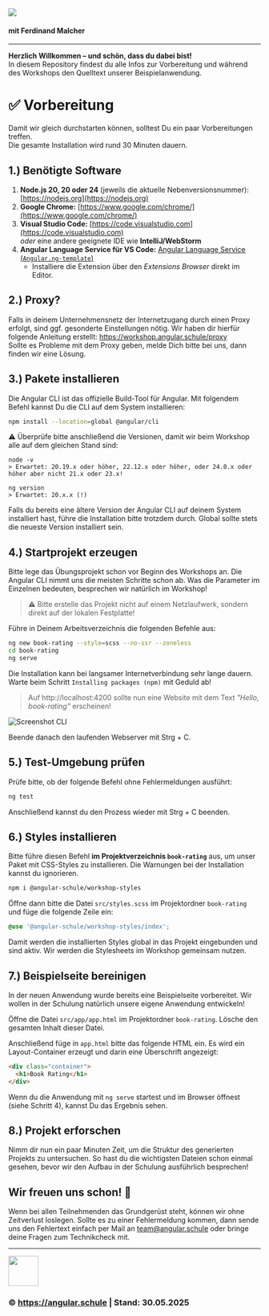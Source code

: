<img src="https://assets.angular.schule/header-intensivworkshop2.png">

#### **mit Ferdinand Malcher**

<hr>

**Herzlich Willkommen – und schön, dass du dabei bist!**  
In diesem Repository findest du alle Infos zur Vorbereitung und während des Workshops den Quelltext unserer Beispielanwendung.

<!--
# 🎮 NEU: RxJS Playground

Du kannst dir entweder  
* den Code als ZIP-Datei herunterladen: [rxjs-playground.zip](XXX)<br>**oder**<br>
* dieses Repository per Git herunterladen und in den Ordner `rxjs-playground` wechseln.

```bash
cd rxjs-playground
npm install
ng serve
```

Öffne den Browser unter der URL [http://localhost:**4300**](http://localhost:4300) (!), um die Anwendung zu sehen.
Die Übungen befinden sich im Ordner `rxjs-playground/src/app/exercises/`.
-->


# ✅ Vorbereitung

Damit wir gleich durchstarten können, solltest Du ein paar Vorbereitungen treffen.  
Die gesamte Installation wird rund 30 Minuten dauern. 

## 1.) Benötigte Software

1. **Node.js 20, 20 oder 24** (jeweils die aktuelle Nebenversionsnummer): [https://nodejs.org](https://nodejs.org)
2. **Google Chrome:** [https://www.google.com/chrome/](https://www.google.com/chrome/)
3. **Visual Studio Code:** [https://code.visualstudio.com](https://code.visualstudio.com)<br>
   _oder_ eine andere geeignete IDE wie **IntelliJ/WebStorm**
4. **Angular Language Service für VS Code:** [Angular Language Service (`Angular.ng-template`)](https://marketplace.visualstudio.com/items?itemName=Angular.ng-template)
    - Installiere die Extension über den *Extensions Browser* direkt im Editor.


## 2.) Proxy?

Falls in deinem Unternehmensnetz der Internetzugang durch einen Proxy erfolgt, sind ggf. gesonderte Einstellungen nötig.
Wir haben dir hierfür folgende Anleitung erstellt:
https://workshop.angular.schule/proxy  
Sollte es Probleme mit dem Proxy geben, melde Dich bitte bei uns, dann finden wir eine Lösung.


## 3.) Pakete installieren

Die Angular CLI ist das offizielle Build-Tool für Angular. Mit folgendem Befehl kannst Du die CLI auf dem System installieren:

```bash
npm install --location=global @angular/cli
```

⚠️ Überprüfe bitte anschließend die Versionen, damit wir beim Workshop alle auf dem gleichen Stand sind:

```
node -v
> Erwartet: 20.19.x oder höher, 22.12.x oder höher, oder 24.0.x oder höher aber nicht 21.x oder 23.x!

ng version
> Erwartet: 20.x.x (!)
```

Falls du bereits eine ältere Version der Angular CLI auf deinem System installiert hast, führe die Installation bitte trotzdem durch.
Global sollte stets die neueste Version installiert sein.


## 4.) Startprojekt erzeugen

Bitte lege das Übungsprojekt schon vor Beginn des Workshops an.
Die Angular CLI nimmt uns die meisten Schritte schon ab.
Was die Parameter im Einzelnen bedeuten, besprechen wir natürlich im Workshop!

> ⚠️ Bitte erstelle das Projekt nicht auf einem Netzlaufwerk, sondern direkt auf der lokalen Festplatte!

Führe in Deinem Arbeitsverzeichnis die folgenden Befehle aus:

```bash
ng new book-rating --style=scss --no-ssr --zoneless
cd book-rating
ng serve
```

Die Installation kann bei langsamer Internetverbindung sehr lange dauern.
Warte beim Schritt `Installing packages (npm)` mit Geduld ab!


> Auf http://localhost:4200 sollte nun eine Website mit dem Text *"Hello, book-rating"* erscheinen!

![Screenshot CLI](https://assets.angular.schule/chrome_cli_welcome_ng17.png)


Beende danach den laufenden Webserver mit Strg + C.


## 5.) Test-Umgebung prüfen

Prüfe bitte, ob der folgende Befehl ohne Fehlermeldungen ausführt:

```bash
ng test
```

Anschließend kannst du den Prozess wieder mit Strg + C beenden.



## 6.) Styles installieren

Bitte führe diesen Befehl **im Projektverzeichnis `book-rating`** aus, um unser Paket mit CSS-Styles zu installieren.
Die Warnungen bei der Installation kannst du ignorieren.

```bash
npm i @angular-schule/workshop-styles
```


Öffne dann bitte die Datei `src/styles.scss` im Projektordner `book-rating` und füge die folgende Zeile ein:

```css
@use '@angular-schule/workshop-styles/index';
```

Damit werden die installierten Styles global in das Projekt eingebunden und sind aktiv.
Wir werden die Stylesheets im Workshop gemeinsam nutzen.


## 7.) Beispielseite bereinigen

In der neuen Anwendung wurde bereits eine Beispielseite vorbereitet. Wir wollen in der Schulung natürlich unsere eigene Anwendung entwickeln!

Öffne die Datei `src/app/app.html` im Projektordner `book-rating`. Lösche den gesamten Inhalt dieser Datei.

Anschließend füge in `app.html` bitte das folgende HTML ein. Es wird ein Layout-Container erzeugt und darin eine Überschrift angezeigt:

```html
<div class="container">
  <h1>Book Rating</h1>
</div>
```

Wenn du die Anwendung mit `ng serve` startest und im Browser öffnest (siehe Schritt 4), kannst Du das Ergebnis sehen.


## 8.) Projekt erforschen

Nimm dir nun ein paar Minuten Zeit, um die Struktur des generierten Projekts zu untersuchen.
So hast du die wichtigsten Dateien schon einmal gesehen, bevor wir den Aufbau in der Schulung ausführlich besprechen!


## Wir freuen uns schon! 🙂

Wenn bei allen Teilnehmenden das Grundgerüst steht, können wir ohne Zeitverlust loslegen.
Sollte es zu einer Fehlermeldung kommen, dann sende uns den Fehlertext einfach per Mail an [team@angular.schule](mailto:team@angular.schule) oder bringe deine Fragen zum Technikcheck mit.

<hr>

<img src="https://assets.angular.schule/logo-angular-schule.png" height="60">

### &copy; https://angular.schule | Stand: 30.05.2025

